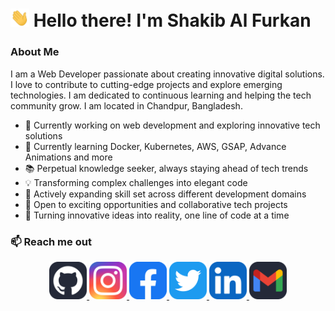 <h1 align="left"><img  src="https://raw.githubusercontent.com/ABSphreak/ABSphreak/master/gifs/Hi.gif" width="30px"> Hello there! I'm Shakib Al Furkan</h1>

<!-- there will be a banner  -->

### About Me

I am a Web Developer passionate about creating innovative digital solutions. I
love to contribute to cutting-edge projects and explore emerging technologies. I
am dedicated to continuous learning and helping the tech community grow. I am
located in Chandpur, Bangladesh.

- 👋 Currently working on web development and exploring innovative tech
  solutions
- 🌱 Currently learning Docker, Kubernetes, AWS, GSAP, Advance Animations and
  more
- 📚 Perpetual knowledge seeker, always staying ahead of tech trends
- 💡 Transforming complex challenges into elegant code
- 🚀 Actively expanding skill set across different development domains
- 🤝 Open to exciting opportunities and collaborative tech projects
- 🌟 Turning innovative ideas into reality, one line of code at a time

### 📫 Reach me out

 <!-- icons from :
 https://github.com/tandpfun/skill-icons?tab=readme-ov-file#icons-list
  -->

<p align="center">
  <a href="https://github.com/shakibalfurkan">
    <img height="60" src="https://github.com/shakibalfurkan/shakibalfurkan/blob/main/images/icons/social/github.svg" />
  </a>
  <a href="https://www.instagram.com/shakibalfurkan">
    <img height="60" src="https://github.com/shakibalfurkan/shakibalfurkan/blob/main/images/icons/social/instagram.svg" />
  </a>
  <a href="https://www.facebook.com/shakibalfurkan">
    <img height="60" src="https://github.com/shakibalfurkan/shakibalfurkan/blob/main/images/icons/social/facebook.svg" />
  </a>
  <a href="https://www.twitter.com/shakibalfurkan">
    <img height="60" src="https://github.com/shakibalfurkan/shakibalfurkan/blob/main/images/icons/social/twitter.svg" />
  </a>
  <a href="https://www.linkedin.com/shakibalfurkan">
    <img height="60" src="https://github.com/shakibalfurkan/shakibalfurkan/blob/main/images/icons/social/linkedIn.svg" />
  </a>
  <a href="mailto:shakibalfurkan@gmail.com">
    <img height="60" src="https://github.com/shakibalfurkan/shakibalfurkan/blob/main/images/icons/social/gmail.svg" />
  </a>
</p>
